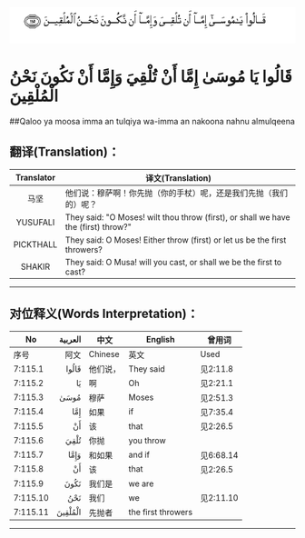 ![007:115](images/007_115.gif)

# قَالُوا يَا مُوسَىٰ إِمَّا أَنْ تُلْقِيَ وَإِمَّا أَنْ نَكُونَ نَحْنُ الْمُلْقِينَ 

##Qaloo ya moosa imma an tulqiya wa-imma an nakoona nahnu almulqeena 

## 翻译(Translation)：

| Translator | 译文(Translation)                                            |
| :--------: | ------------------------------------------------------------ |
|    马坚    | 他们说：穆萨啊！你先抛（你的手杖）呢，还是我们先抛（我们的）呢？ |
|  YUSUFALI  | They said: "O Moses! wilt thou throw (first), or shall we have the (first) throw?" |
| PICKTHALL  | They said: O Moses! Either throw (first) or let us be the first throwers? |
|   SHAKIR   | They said: O Musa! will you cast, or shall we be the first to cast? |

---

## 对位释义(Words Interpretation)：

| No   | العربية | 中文    | English | 曾用词 |
| ---- | ------: | ------- | ------- | ------ |
| 序号 |    阿文 | Chinese | 英文    | Used   |
| 7:115.1  | قَالُوا   | 他们说， | They said          | 见2:11.8  |
| 7:115.2  | يَا      | 啊       | Oh                 | 见2:21.1  |
| 7:115.3  | مُوسَىٰ    | 穆萨     | Moses              | 见2:51.3  |
| 7:115.4  | إِمَّا     | 如果     | if                 | 见7:35.4  |
| 7:115.5  | أَنْ      | 该       | that               | 见2:26.5  |
| 7:115.6  | تُلْقِيَ    | 你抛     | you throw          |           |
| 7:115.7  | وَإِمَّا    | 和如果   | and if             | 见6:68.14 |
| 7:115.8  | أَنْ      | 该       | that               | 见2:26.5  |
| 7:115.9  | نَكُونَ    | 我们是   | we are             |           |
| 7:115.10 | نَحْنُ     | 我们     | we                 | 见2:11.10 |
| 7:115.11 | الْمُلْقِينَ | 先抛者   | the first throwers |           |

---